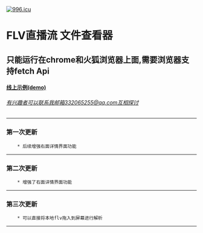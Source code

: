 [![996.icu](https://img.shields.io/badge/link-996.icu-red.svg)](https://996.icu)
# FLV直播流 文件查看器
## 只能运行在chrome和火狐浏览器上面,需要浏览器支持fetch Api

#### [线上示例(demo)](http://gao111.top/flv/) 
###### 有兴趣者可以联系我邮箱332065255@qq.com互相探讨
-----------------------------------------
### 第一次更新
		* 后续增强右面详情界面功能
------------------------------------
### 第二次更新
		* 增强了右面详情界面功能
------------------------------------
### 第三次更新
		* 可以直接将本地flv拖入到屏幕进行解析
------------------------------------
